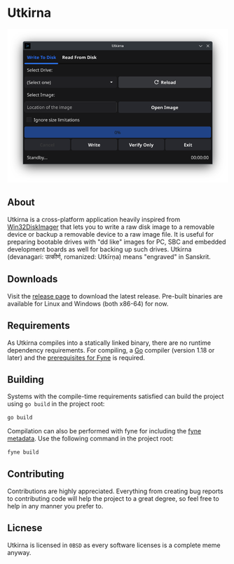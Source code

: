 # Utkirna

<p align="center">
  <img src="assets/images/app.png" />
</p>

## About
Utkirna is a cross-platform application heavily inspired from [Win32DiskImager](https://sourceforge.net/projects/win32diskimager/) that lets you to write a raw disk image to a removable device or backup a removable device to a raw image file. It is useful for preparing bootable drives with "dd like" images for PC, SBC and embedded development boards as well for backing up such drives.
Utkirna (devanagari: उत्कीर्ण, romanized: Utkīrṇa) means "engraved" in Sanskrit.

## Downloads
Visit the [release page](https://github.com/arnavbhatt288/utkirna/releases) to download the latest release. Pre-built binaries are available for Linux and Windows (both x86-64) for now.

## Requirements
As Utkirna compiles into a statically linked binary, there are no runtime dependency requirements. For compiling, a [Go](https://go.dev/) compiler (version 1.18 or later) and the [prerequisites for Fyne](https://developer.fyne.io/started/) is required.

## Building
Systems with the compile-time requirements satisfied can build the project using `go build` in the project root:
```bash
go build
```
Compilation can also be performed with fyne for including the [fyne metadata](https://developer.fyne.io/started/metadata/). Use the following command in the project root:
```bash
fyne build
```
## Contributing
Contributions are highly appreciated. Everything from creating bug reports to contributing code will help the project to a great degree, so feel free to help in any manner you prefer to.

## Licnese
Utkirna is licensed in `0BSD` as every software licenses is a complete meme anyway.
